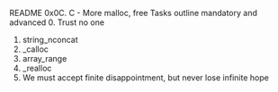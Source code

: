 README
0x0C. C - More malloc, free
Tasks outline mandatory and advanced
0. Trust no one
1. string_nconcat
2. _calloc
3. array_range
4. _realloc
5. We must accept finite disappointment, but never lose infinite hope
